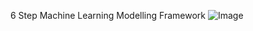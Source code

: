 6 Step Machine Learning Modelling Framework
![Image](https://github.com/user-attachments/assets/b3ebd82a-b364-4e91-aa4e-b9d8b5bc2d39)
